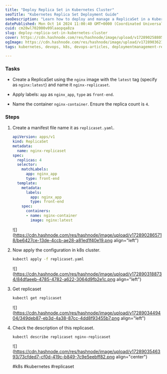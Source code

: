 ```yaml
---
title: "Deploy Replica Set in Kubernetes Cluster"
seoTitle: "Kubernetes Replica Set Deployment Guide"
seoDescription: "Learn how to deploy and manage a ReplicaSet in a Kubernetes cluster using Nginx. Complete guide with step-by-step instructions"
datePublished: Mon Oct 14 2024 11:00:40 GMT+0000 (Coordinated Universal Time)
cuid: cm28wl702000v09laaopqa8za
slug: deploy-replica-set-in-kubernetes-cluster
cover: https://cdn.hashnode.com/res/hashnode/image/upload/v1728902588050/cfcdcf65-e16d-4d31-a2a8-1a994f95f678.png
ogImage: https://cdn.hashnode.com/res/hashnode/image/upload/v1728903621775/16282ff8-7cdd-4264-bf47-fc75acd92293.png
tags: kubernetes, devops, k8s, devops-articles, deploymentmanagement-replicaset-rollingupdates-rollback-kubernetes-scaling-deploymenterrors-applicationconfiguration-resourcemanagement-imagepullerror-insufficientpermission-limitranges-quota

---
```


### Tasks

* Create a ReplicaSet using the `nginx` image with the `latest` tag (specify as `nginx:latest`) and name it `nginx-replicaset`.
    
* Apply labels: `app` as `nginx_app`, `type` as `front-end`.
    
* Name the container `nginx-container`. Ensure the replica count is `4`.
    

### Steps

1. Create a manifest file name it as `replicaset.yaml`.
    
    ```yaml
    apiVersion: apps/v1
    kind: ReplicaSet
    metadata:
      name: nginx-replicaset
    spec:
      replicas: 4
      selector:
        matchLabels:
          app: nginx_app
          type: front-end
      template:
        metadata:
          labels:
            app: nginx_app
            type: front-end
        spec:
          containers:
          - name: nginx-container
            image: nginx:latest
    ```
    
    ![](https://cdn.hashnode.com/res/hashnode/image/upload/v1728902865718/be6427ce-13de-4ccb-ae28-a81ed1f40e19.png align="left")
    
2. Now apply the configuration in k8s cluster.
    
    ```bash
    kubectl apply -f replicaset.yaml
    ```
    
    ![](https://cdn.hashnode.com/res/hashnode/image/upload/v1728903188734/84dfaeeb-4785-4782-a622-3064d9fb2e1c.png align="left")
    
3. Get replicaset
    
    ```bash
    kubectl get replicaset
    ```
    
    ![](https://cdn.hashnode.com/res/hashnode/image/upload/v1728903449404/349deb87-eb3d-4a38-87cc-4dd8f93455b7.png align="left")
    
4. Check the description of this replicaset.
    
    ```bash
    kubectl describe replicaset nginx-replicaset
    ```
    
    ![](https://cdn.hashnode.com/res/hashnode/image/upload/v1728903546393/73cfded7-cf0d-419c-b849-7c9e5eebff82.png align="center")
    
    #k8s #kubernetes #replicaset